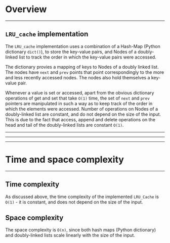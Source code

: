 # Overview
---
## `LRU_cache` implementation

The `LRU_cache` implementation uses a combination of a Hash-Map (Python dictionary `dict()`), to store the key-value pairs, and Nodes of a doubly-linked list to track the order in which the key-value pairs were accessed. 

The dictionary provies a mapping of keys to Nodes of a doubly linked list. The nodes have `next` and `prev` points that point correspondingly to the more and less recently accessed nodes. The nodes also hold themselves a key-value pair.

Whenever a value is set or accessed, apart from the obvious dictionary operations of get and set that take `O(1)` time, the set of `next` and `prev` pointers are manipulated in such a way as to keep track of the order in which the elements were accessed. Number of operations on Nodes of a doubly-linked list are constant, and do not depend on the size of the input. This is due to the fact that access, append and delete operations on the head and tail of the doubly-linked lists are constant `O(1)`.

---
---
---

# Time and space complexity
---
## Time complexity
As discussed above, the time complexity of the implemented `LRU_Cache` is `O(1)` - it is constant, and does not depend on the size of the input.

## Space complexity
The space complexity is `O(n)`, since both hash maps (Python dictionary) and doubly-linked lists scale linearly with the size of the input. 